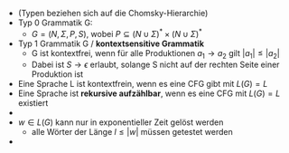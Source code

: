 - (Typen beziehen sich auf die Chomsky-Hierarchie)
- Typ 0 Grammatik G:
	- $G=\left(N,\Sigma,P,S\right)$, wobei $P\subseteq\left(N\cup\Sigma\right)^{\ast}\times\left(N\cup\Sigma\right)^{\ast}$
- Typ 1 Grammatik G / **kontextsensitive Grammatik**
	- G ist kontextfrei, wenn für alle Produktionen $a_1\rightarrow a_2$ gilt $\left|a_1\right|\leq\left|a_2\right|$
	- Dabei ist $S\rightarrow\epsilon$ erlaubt, solange S nicht auf der rechten Seite einer Produktion ist
- Eine Sprache L ist kontextfrein, wenn es eine CFG gibt mit $L\left(G\right)=L$
- Eine Sprache ist **rekursive aufzählbar**, wenn es eine CFG mit $L\left(G\right)=L$ existiert
-
- $w\in L\left(G\right)$ kann nur in exponentieller Zeit gelöst werden
	- alle Wörter der Länge $l\leq\left|w\right|$ müssen getestet werden
-